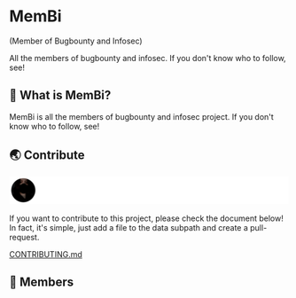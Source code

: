 # MemBi
(Member of Bugbounty and Infosec)

All the members of bugbounty and infosec. If you don't know who to follow, see!

## 🤔 What is MemBi? 
MemBi is all the members of bugbounty and infosec project. 
If you don't know who to follow, see!

## 🌏 Contribute
![](/CONTRIBUTORS.svg)

If you want to contribute to this project, please check the document below! In fact, it's simple, just add a file to the data subpath and create a pull-request.

[CONTRIBUTING.md](/CONTRIBUTING.md)

## 🌟 Members
